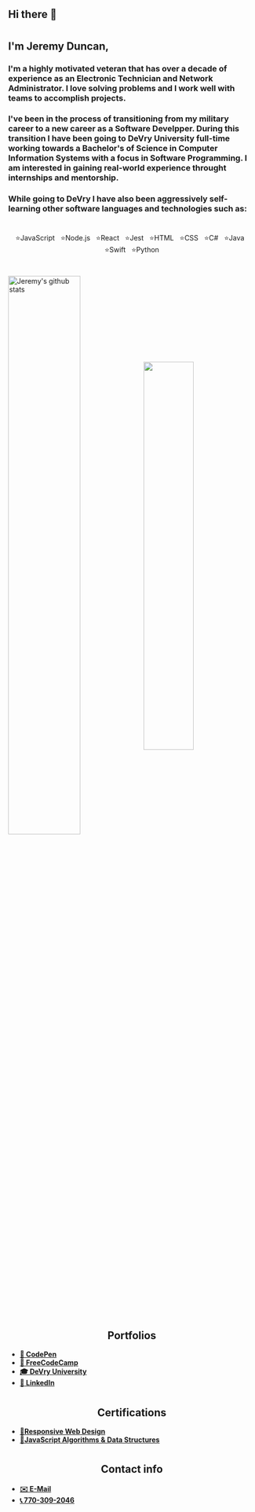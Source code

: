 ## Hi there 👋
#
## I'm Jeremy Duncan,

 ### <p>I'm a highly motivated veteran that has over a decade of experience as an Electronic Technician and Network Administrator. I love solving problems and I work well with teams to accomplish projects.</p> 
 ### <p>I've been in the process of transitioning from my military career to a new career as a Software Develpper. During this transition I have been going to DeVry University full-time working towards a Bachelor's of Science in Computer Information Systems with a focus in Software Programming. I am interested in gaining real-world experience throught internships and mentorship.</p>
 ### <p>While going to DeVry I have also been aggressively self-learning other software languages and technologies such as: </p>
 # 
 <div style="text-align: center;">
⭐️JavaScript &nbsp; ⭐️Node.js &nbsp; ⭐️React &nbsp; ⭐️Jest &nbsp; ⭐️HTML &nbsp; ⭐️CSS &nbsp; ⭐️C# &nbsp; ⭐️Java &nbsp; ⭐️Swift &nbsp; ⭐️Python
</div>
 

<!--[![Jeremy's GitHub stats](https://github-readme-stats.vercel.app/api?username=JeremyDuncan)](https://github.com/JeremyDuncan/github-readme-stats)-->
#
<a href="#"><img align="center" width="54%" src="https://github-readme-stats.vercel.app/api?username=JeremyDuncan&show_icons=true&include_all_commits=true&theme=buefy&hide_border=true" alt="Jeremy's github stats" /></a> 
<a href="#"><img align="center" width="45%" src="https://github-readme-stats.vercel.app/api/top-langs/?username=JeremyDuncan&layout=compact&theme=buefy&hide_border=true" /></a>

#
<h2 style="text-align: center;">Portfolios</h2>


- <strong><a href="https://codepen.io/jduncan05/full/JjOVvMg">💾 CodePen</a></strong> 
&nbsp;&nbsp;&nbsp;&nbsp;
- <strong><a href="https://www.freecodecamp.org/JeremyDuncan">💾 FreeCodeCamp</a></strong>
&nbsp;&nbsp;&nbsp;&nbsp;
- <strong><a href="https://jeremyduncan1984.wixsite.com/jeremy-duncan">🎓 DeVry University</a></strong>
&nbsp;&nbsp;&nbsp;&nbsp;
- <strong><a href="https://www.linkedin.com/in/jeremy-duncan2021">🔗 LinkedIn</a></strong>

#
<h2 style="text-align: center;">Certifications</h2>

 - <strong><a href="https://www.freecodecamp.org/certification/jeremyduncan/responsive-web-design">📌Responsive Web Design</a></strong>
&nbsp;&nbsp;
- <strong><a href="https://www.freecodecamp.org/certification/jeremyduncan/javascript-algorithms-and-data-structures">📌JavaScript Algorithms & Data Structures</a></strong>

#
  <h2 style="text-align: center;">Contact info</h2>


- <strong> <a href="mailto:jeremy.duncan1984@gmail.com">✉️ E-Mail</a> </strong>
- <strong><a href="tel:757-637-0202"> 📞 770-309-2046</a></strong> 
&nbsp;&nbsp;&nbsp;&nbsp;&nbsp;&nbsp;


#
<!--
**JeremyDuncan/JeremyDuncan** is a ✨ _special_ ✨ repository because its `README.md` (this file) appears on your GitHub profile.

Here are some ideas to get you started:

- 🔭 I’m currently working on ...
- 🌱 I’m currently learning ...
- 👯 I’m looking to collaborate on ...
- 🤔 I’m looking for help with ...
- 💬 Ask me about ...
- 📫 How to reach me: ...
- 😄 Pronouns: ...
- ⚡ Fun fact: ...
-->
